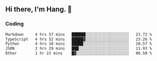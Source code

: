 ## Hi there, I'm Hang. 👋

### Coding

<!--START_SECTION:waka-->

```txt
Markdown     4 hrs 57 mins   ██████░░░░░░░░░░░░░░░░░░░   23.72 %
TypeScript   4 hrs 52 mins   █████▓░░░░░░░░░░░░░░░░░░░   23.26 %
Python       4 hrs 18 mins   █████░░░░░░░░░░░░░░░░░░░░   20.57 %
JSON         2 hrs 29 mins   ███░░░░░░░░░░░░░░░░░░░░░░   11.93 %
Other        1 hr 21 mins    █▓░░░░░░░░░░░░░░░░░░░░░░░   06.50 %
```

<!--END_SECTION:waka-->
